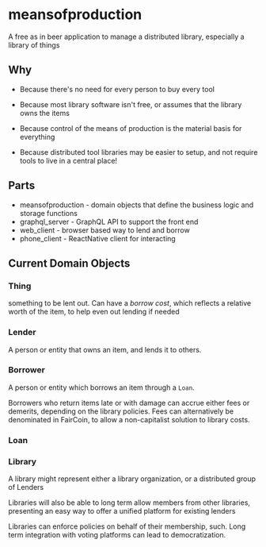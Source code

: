 # meansofproduction
A free as in beer application to manage a distributed library, especially a library of things

## Why
- Because there's no need for every person to buy every tool

- Because most library software isn't free, or assumes that the library owns the items

- Because control of the means of production is the material basis for everything

- Because distributed tool libraries may be easier to setup, and not require tools to live in a central place!

## Parts
- meansofproduction - domain objects that define the business logic and storage functions
- graphql_server - GraphQL API to support the front end
- web_client - browser based way to lend and borrow
- phone_client - ReactNative client for interacting

## Current Domain Objects
### Thing
something to be lent out.  Can have a *borrow cost*, which reflects a relative worth of the item, to help even out lending if needed

### Lender
A person or entity that owns an item, and lends it to others.  

### Borrower
A person or entity which borrows an item through a `Loan`. 

Borrowers who return items late or with damage can accrue either fees or demerits, depending on the library policies.  Fees can alternatively be denominated in FairCoin, to allow a non-capitalist solution to library costs.

### Loan

### Library
A library might represent either a library organization, or a distributed group of Lenders

Libraries will also be able to long term allow members from other libraries, presenting an easy way to offer a unified platform for existing lenders

Libraries can enforce policies on behalf of their membership, such.  Long term integration with voting platforms can lead to democratization.

